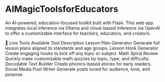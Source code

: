 # AIMagicToolsforEducators
An AI-powered, education-focused toolkit built with Flask. This web app integrates local inference via Ollama and cloud-based inference via OpenAI to offer a customizable interface for teachers, educators, and creators.

🌟 Live Tools Available
Tool	Description
Lesson Plan Generator	Generate full lesson plans aligned to standards and age groups.
Lesson Hook Generator	Create engaging hooks to kick off any topic or subject.
Math Spiral Review	Quickly make customizable math quizzes by topic, type, and difficulty.
Decodable Text Builder	Create phonics-based stories for early readers.
Social Media Post Writer	Generate posts tuned for audience, tone, and purpose.
